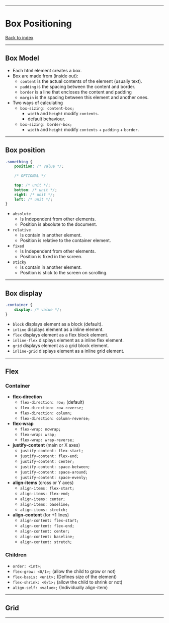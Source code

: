 
---
# Box Positioning

[Back to index](../index.md)

---
## Box Model

- Each html element creates a box.
- Box are made from (inside out):
	- `content` is the actual contents of the element (usually text).
	- `padding` is the spacing between the content and border.
	- `border` is a line that encloses the content and padding
	- `margin` is the spacing between this element and another ones.
- Two ways of calculating
	- `box-sizing: content-box;`
		- `width` and `height` modify `contents`.
		- default behaviour.
	- `box-sizing: border-box;`
		- `width` and `height` modify `contents` + `padding` + `border`.

---
## Box position

```css
.something {
	position: /* value */;
	
	/* OPTIONAL */
	
	top: /* unit */;
	bottom: /* unit */;
	right: /* unit */;
	left: /* unit */;
}
```

- `absolute`
	- Is Independent from other elements.
	- Position is absolute to the document.
- `relative`
	- Is contain in another element.
	- Position is relative to the container element.
- `fixed`
	- Is Independent from other elements.
	- Position is fixed in the screen.
- `sticky`
	- Is contain in another element.
	- Position is stick to the screen on scrolling.

---
## Box display
```css
.container {
	display: /* value */;
}
```

- `block` displays element as a block (default).
- `inline` displays element as a inline element.
- `flex` displays element as a flex block element.
- `inline-flex` displays element as a inline flex element.
- `grid` displays element as a grid block element.
- `inline-grid` displays element as a inline grid element.

---
## Flex
### Container
- **flex-direction**
	- `flex-direction: row;` (default)
	- `flex-direction: row-reverse;`
	- `flex-direction: column;`
	- `flex-direction: column-reverse;`
- **flex-wrap**
	- `flex-wrap: nowrap;`
	- `flex-wrap: wrap;`
	- `flex-wrap: wrap-reverse;`
- **justify-content** (main or X axes)
	- `justify-content: flex-start;`
	- `justify-content: flex-end;`
	- `justify-content: center;`
	- `justify-content: space-between;`
	- `justify-content: space-around;`
	- `justify-content: space-evenly;`
- **align-items** (cross or Y axes)
	- `align-items: flex-start;`
	- `align-items: flex-end;`
	- `align-items: center;`
	- `align-items: baseline;`
	- `align-items: stretch;`
- **align-content** (for +1 lines)
	- `align-content: flex-start;`
	- `align-content: flex-end;`
	- `align-content: center;`
	- `align-content: baseline;`
	- `align-content: stretch;`
### Children
- `order: <int>;`
- `flex-grow: <0/1>;` (allow the child to grow or not)
- `flex-basis: <unit>;` (Defines size of the element)
- `flex-shrink: <0/1>;` (allow the child to shrink or not)
- `align-self: <value>;` (Individually align-item)

---
## Grid

---
